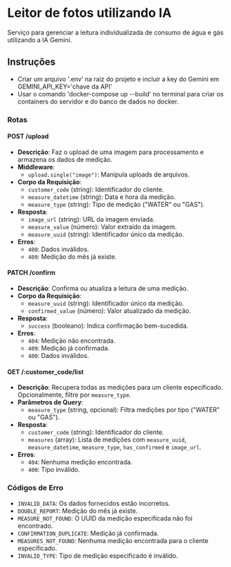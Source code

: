 # Leitor de fotos utilizando IA

Serviço para gerenciar a leitura individualizada de consumo de água e gás 
utilizando a IA Gemini.

## Instruções
- Criar um arquivo '.env' na raiz do projeto e incluir a key do Gemini em GEMINI_API_KEY='chave da API'
- Usar o comando 'docker-compose up --build' no terminal para criar os containers 
do servidor e do banco de dados no docker.


### Rotas

#### **POST /upload**
- **Descrição**: Faz o upload de uma imagem para processamento e armazena os dados de medição.
- **Middleware**:
  - `upload.single("image")`: Manipula uploads de arquivos.
- **Corpo da Requisição**:
  - `customer_code` (string): Identificador do cliente.
  - `measure_datetime` (string): Data e hora da medição.
  - `measure_type` (string): Tipo de medição ("WATER" ou "GAS").
- **Resposta**:
  - `image_url` (string): URL da imagem enviada.
  - `measure_value` (número): Valor extraído da imagem.
  - `measure_uuid` (string): Identificador único da medição.
- **Erros**:
  - `400`: Dados inválidos.
  - `409`: Medição do mês já existe.

#### **PATCH /confirm**
- **Descrição**: Confirma ou atualiza a leitura de uma medição.
- **Corpo da Requisição**:
  - `measure_uuid` (string): Identificador único da medição.
  - `confirmed_value` (número): Valor atualizado da medição.
- **Resposta**:
  - `success` (booleano): Indica confirmação bem-sucedida.
- **Erros**:
  - `404`: Medição não encontrada.
  - `409`: Medição já confirmada.
  - `400`: Dados inválidos.

#### **GET /:customer_code/list**
- **Descrição**: Recupera todas as medições para um cliente especificado. Opcionalmente, filtre por `measure_type`.
- **Parâmetros de Query**:
  - `measure_type` (string, opcional): Filtra medições por tipo ("WATER" ou "GAS").
- **Resposta**:
  - `customer_code` (string): Identificador do cliente.
  - `measures` (array): Lista de medições com `measure_uuid`, `measure_datetime`, `measure_type`, `has_confirmed` e `image_url`.
- **Erros**:
  - `404`: Nenhuma medição encontrada.
  - `400`: Tipo inválido.

### Códigos de Erro
- `INVALID_DATA`: Os dados fornecidos estão incorretos.
- `DOUBLE_REPORT`: Medição do mês já existe.
- `MEASURE_NOT_FOUND`: O UUID da medição especificada não foi encontrado.
- `CONFIRMATION_DUPLICATE`: Medição já confirmada.
- `MEASURES_NOT_FOUND`: Nenhuma medição encontrada para o cliente especificado.
- `INVALID_TYPE`: Tipo de medição especificado é inválido.